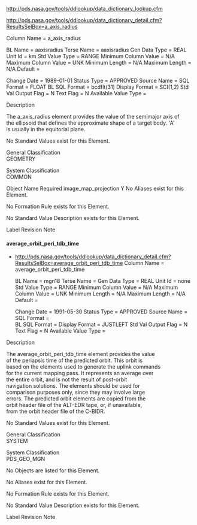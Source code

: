 http://pds.nasa.gov/tools/ddlookup/data_dictionary_lookup.cfm

http://pds.nasa.gov/tools/ddlookup/data_dictionary_detail.cfm?ResultsSelBox=a_axis_radius

  Column Name = a_axis_radius

  BL Name = aaxisradius
  Terse Name = aaxisradius
  Gen Data Type = REAL
  Unit Id = km
  Std Value Type = RANGE
  Minimum Column Value = N/A 
  Maximum Column Value = UNK 
  Minimum Length = N/A 
  Maximum Length = N/A 
  Default =  
  

  Change Date = 1989-01-01
  Status Type = APPROVED
  Source Name = 
  SQL Format =  FLOAT 
  BL SQL Format = bcdflt(31)
  Display Format = SCI(1,2)
  Std Val Output Flag = N
  Text Flag = N
  Available Value Type =  
  
Description
  
                                                                             
The a_axis_radius element provides the value of the semimajor axis of        
the ellipsoid that defines the approximate shape of a target body.  'A'      
is usually in the equitorial plane.                                          

No Standard Values exist for this Element.

 General Classification  
GEOMETRY                   

 System Classification  
COMMON                     

Object Name Required
image_map_projection  Y
No Aliases exist for this Element.

No Formation Rule exists for this Element.

No Standard Value Description exists for this Element.

Label Revision Note


#### average_orbit_peri_tdb_time
* http://pds.nasa.gov/tools/ddlookup/data_dictionary_detail.cfm?ResultsSelBox=average_orbit_peri_tdb_time
 Column Name = average_orbit_peri_tdb_time

  BL Name = mgn18
  Terse Name = 
  Gen Data Type = REAL
  Unit Id = none
  Std Value Type = RANGE
  Minimum Column Value = N/A 
  Maximum Column Value = UNK 
  Minimum Length = N/A 
  Maximum Length = N/A 
  Default =  
  

  Change Date = 1991-05-30
  Status Type = APPROVED
  Source Name = 
  SQL Format =  
  BL SQL Format = 
  Display Format = JUSTLEFT
  Std Val Output Flag = N
  Text Flag = N
  Available Value Type =  
  
Description
  
 The average_orbit_peri_tdb_time element provides the value                  
of the periapsis time of the predicted orbit. This orbit is                  
based on the elements used to generate the uplink commands                   
for the current mapping pass. It represents an average over                  
the entire orbit, and is not the result of post-orbit                        
navigation solutions. The elements should be used for                        
comparison purposes only, since they may involve large                       
errors.  The predicted orbit elements are copied from the                    
orbit header file of the ALT-EDR tape, or, if unavailable,                   
from the orbit header file of the C-BIDR.                                    

No Standard Values exist for this Element.

 General Classification  
SYSTEM                     

 System Classification  
PDS_GEO_MGN                

No Objects are listed for this Element.

No Aliases exist for this Element.

No Formation Rule exists for this Element.

No Standard Value Description exists for this Element.

Label Revision Note